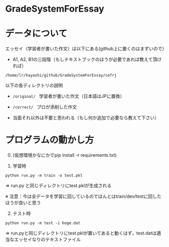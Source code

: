 # GradeSystemForEssay

# データについて
エッセイ（学習者が書いた作文）は以下にある(github上に置くのはまずいので）

- A1, A2, B1の三段階（もしテキストブックのほうが必要であれば教えて頂ければ）

`/home/lr/hayashi/github/GradeSystemForEssay/cefrj`

以下の各ディレクトリの説明

- `/original/ ` 学習者が書いた作文（日本語はJPに置換）

- `/correct/ ` プロが添削した作文

- 当面それ以外は不要と思われる（もし何か追加で必要なら教えて下さい）

# プログラムの動かし方

0. (仮想環境かなにかでpip install -r requirements.txt)

1. 学習時

`python run.py -m train -o test.pkl`

=> run.py と同じディレクトリにtest.pklが生成される

※ 注意：今は全データを学習に回しているのでほんとはtrain/dev/testに回したほうが良いと思う


2. テスト時

`python run.py -m test -i hoge.dat`

=> run.pyと同じディレクトリにtest.pklが置いてあると動くはず，test.datは適当なエッセイなりのテキストファイル
